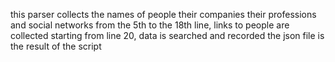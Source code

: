 this parser collects the names of people their companies their professions and social networks
from the 5th to the 18th line, links to people are collected
starting from line 20, data is searched and recorded
the json file is the result of the script
